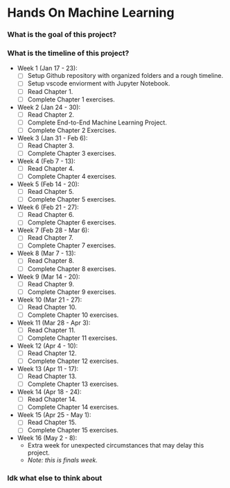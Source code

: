 # Hands On Machine Learning

### What is the goal of this project?

### What is the timeline of this project?  

- Week 1 (Jan 17 - 23):  
  - [ ] Setup Github repository with organized folders and a rough timeline.
  - [ ] Setup vscode enviorment with Jupyter Notebook.
  - [ ] Read Chapter 1.
  - [ ] Complete Chapter 1 exercises.

- Week 2 (Jan 24 - 30):
  - [ ] Read Chapter 2.
  - [ ] Complete End-to-End Machine Learning Project.
  - [ ] Complete Chapter 2 Exercises.

- Week 3 (Jan 31 - Feb 6):
  - [ ] Read Chapter 3.
  - [ ] Complete Chapter 3 exercises.

- Week 4 (Feb 7 - 13):
  - [ ] Read Chapter 4.
  - [ ] Complete Chapter 4 exercises.

- Week 5 (Feb 14 - 20):
  - [ ] Read Chapter 5.
  - [ ] Complete Chapter 5 exercises.

- Week 6 (Feb 21 - 27):
  - [ ] Read Chapter 6.
  - [ ] Complete Chapter 6 exercises.

- Week 7 (Feb 28 - Mar 6):
  - [ ] Read Chapter 7.
  - [ ] Complete Chapter 7 exercises.

- Week 8 (Mar 7 - 13):
  - [ ] Read Chapter 8.
  - [ ] Complete Chapter 8 exercises.

- Week 9 (Mar 14 - 20):
  - [ ] Read Chapter 9.
  - [ ] Complete Chapter 9 exercises.

- Week 10 (Mar 21 - 27):
  - [ ] Read Chapter 10.
  - [ ] Complete Chapter 10 exercises.

- Week 11 (Mar 28 - Apr 3):
  - [ ] Read Chapter 11.
  - [ ] Complete Chapter 11 exercises.

- Week 12 (Apr 4 - 10):
  - [ ] Read Chapter 12.
  - [ ] Complete Chapter 12 exercises.

- Week 13 (Apr 11 - 17):
  - [ ] Read Chapter 13.
  - [ ] Complete Chapter 13 exercises.

- Week 14 (Apr 18 - 24):
  - [ ] Read Chapter 14.
  - [ ] Complete Chapter 14 exercises.

- Week 15 (Apr 25 - May 1):
  - [ ] Read Chapter 15.
  - [ ] Complete Chapter 15 exercises.

- Week 16 (May 2 - 8):
  - Extra week for unexpected circumstances that may delay this project.
  - *Note: this is finals week.*


### Idk what else to think about
